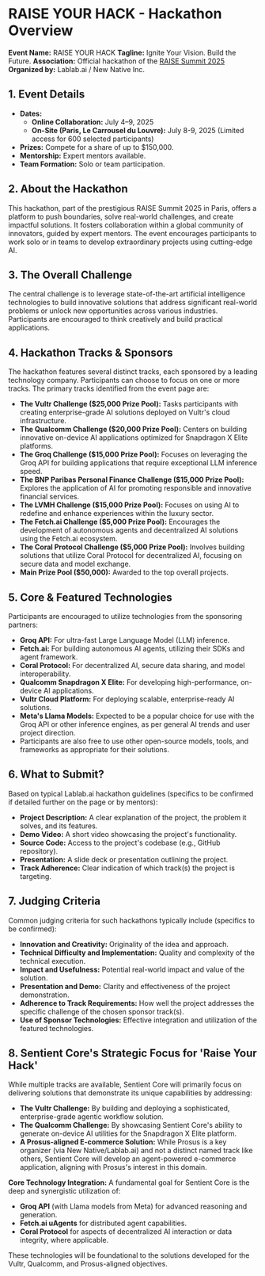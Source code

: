 # RAISE YOUR HACK - Hackathon Overview

**Event Name:** RAISE YOUR HACK
**Tagline:** Ignite Your Vision. Build the Future.
**Association:** Official hackathon of the [RAISE Summit 2025](https://www.raisesummit.com/)
**Organized by:** Lablab.ai / New Native Inc.

## 1. Event Details

*   **Dates:**
    *   **Online Collaboration:** July 4–9, 2025
    *   **On-Site (Paris, Le Carrousel du Louvre):** July 8-9, 2025 (Limited access for 600 selected participants)
*   **Prizes:** Compete for a share of up to $150,000.
*   **Mentorship:** Expert mentors available.
*   **Team Formation:** Solo or team participation.

## 2. About the Hackathon

This hackathon, part of the prestigious RAISE Summit 2025 in Paris, offers a platform to push boundaries, solve real-world challenges, and create impactful solutions. It fosters collaboration within a global community of innovators, guided by expert mentors. The event encourages participants to work solo or in teams to develop extraordinary projects using cutting-edge AI.

## 3. The Overall Challenge

The central challenge is to leverage state-of-the-art artificial intelligence technologies to build innovative solutions that address significant real-world problems or unlock new opportunities across various industries. Participants are encouraged to think creatively and build practical applications.

## 4. Hackathon Tracks & Sponsors

The hackathon features several distinct tracks, each sponsored by a leading technology company. Participants can choose to focus on one or more tracks. The primary tracks identified from the event page are:

*   **The Vultr Challenge ($25,000 Prize Pool):** Tasks participants with creating enterprise-grade AI solutions deployed on Vultr's cloud infrastructure.
*   **The Qualcomm Challenge ($20,000 Prize Pool):** Centers on building innovative on-device AI applications optimized for Snapdragon X Elite platforms.
*   **The Groq Challenge ($15,000 Prize Pool):** Focuses on leveraging the Groq API for building applications that require exceptional LLM inference speed.
*   **The BNP Paribas Personal Finance Challenge ($15,000 Prize Pool):** Explores the application of AI for promoting responsible and innovative financial services.
*   **The LVMH Challenge ($15,000 Prize Pool):** Focuses on using AI to redefine and enhance experiences within the luxury sector.
*   **The Fetch.ai Challenge ($5,000 Prize Pool):** Encourages the development of autonomous agents and decentralized AI solutions using the Fetch.ai ecosystem.
*   **The Coral Protocol Challenge ($5,000 Prize Pool):** Involves building solutions that utilize Coral Protocol for decentralized AI, focusing on secure data and model exchange.
*   **Main Prize Pool ($50,000):** Awarded to the top overall projects.

## 5. Core & Featured Technologies

Participants are encouraged to utilize technologies from the sponsoring partners:

*   **Groq API:** For ultra-fast Large Language Model (LLM) inference.
*   **Fetch.ai:** For building autonomous AI agents, utilizing their SDKs and agent framework.
*   **Coral Protocol:** For decentralized AI, secure data sharing, and model interoperability.
*   **Qualcomm Snapdragon X Elite:** For developing high-performance, on-device AI applications.
*   **Vultr Cloud Platform:** For deploying scalable, enterprise-ready AI solutions.
*   **Meta's Llama Models:** Expected to be a popular choice for use with the Groq API or other inference engines, as per general AI trends and user project direction.
*   Participants are also free to use other open-source models, tools, and frameworks as appropriate for their solutions.

## 6. What to Submit?

Based on typical Lablab.ai hackathon guidelines (specifics to be confirmed if detailed further on the page or by mentors):
*   **Project Description:** A clear explanation of the project, the problem it solves, and its features.
*   **Demo Video:** A short video showcasing the project's functionality.
*   **Source Code:** Access to the project's codebase (e.g., GitHub repository).
*   **Presentation:** A slide deck or presentation outlining the project.
*   **Track Adherence:** Clear indication of which track(s) the project is targeting.

## 7. Judging Criteria

Common judging criteria for such hackathons typically include (specifics to be confirmed):
*   **Innovation and Creativity:** Originality of the idea and approach.
*   **Technical Difficulty and Implementation:** Quality and complexity of the technical execution.
*   **Impact and Usefulness:** Potential real-world impact and value of the solution.
*   **Presentation and Demo:** Clarity and effectiveness of the project demonstration.
*   **Adherence to Track Requirements:** How well the project addresses the specific challenge of the chosen sponsor track(s).
*   **Use of Sponsor Technologies:** Effective integration and utilization of the featured technologies.

## 8. Sentient Core's Strategic Focus for 'Raise Your Hack'

While multiple tracks are available, Sentient Core will primarily focus on delivering solutions that demonstrate its unique capabilities by addressing:

*   **The Vultr Challenge:** By building and deploying a sophisticated, enterprise-grade agentic workflow solution.
*   **The Qualcomm Challenge:** By showcasing Sentient Core's ability to generate on-device AI utilities for the Snapdragon X Elite platform.
*   **A Prosus-aligned E-commerce Solution:** While Prosus is a key organizer (via New Native/Lablab.ai) and not a distinct named track like others, Sentient Core will develop an agent-powered e-commerce application, aligning with Prosus's interest in this domain.

**Core Technology Integration:** A fundamental goal for Sentient Core is the deep and synergistic utilization of:
*   **Groq API** (with Llama models from Meta) for advanced reasoning and generation.
*   **Fetch.ai uAgents** for distributed agent capabilities.
*   **Coral Protocol** for aspects of decentralized AI interaction or data integrity, where applicable.

These technologies will be foundational to the solutions developed for the Vultr, Qualcomm, and Prosus-aligned objectives.